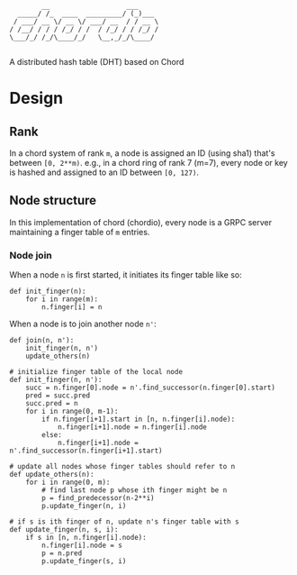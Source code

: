 ```
        __                   ___     
  _____/ /_  ____  _________/ (_)___ 
 / ___/ __ \/ __ \/ ___/ __  / / __ \
/ /__/ / / / /_/ / /  / /_/ / / /_/ /
\___/_/ /_/\____/_/   \__,_/_/\____/ 
                                     
```

A distributed hash table (DHT) based on Chord

# Design

## Rank
In a chord system of rank `m`, a node is assigned an ID (using sha1) that's between `[0, 2**m)`.  e.g., in a chord ring of rank 7 (m=7), every node or key is hashed and assigned to an ID between `[0, 127)`.

## Node structure
In this implementation of chord (chordio), every node is a GRPC server maintaining a finger table of `m` entries.

### Node join
When a node `n` is first started, it initiates its finger table like so:

```
def init_finger(n):
    for i in range(m):
        n.finger[i] = n
```

When a node is to join another node `n'`:
```
def join(n, n'):
    init_finger(n, n')
    update_others(n)
```

```
# initialize finger table of the local node
def init_finger(n, n'):
    succ = n.finger[0].node = n'.find_successor(n.finger[0].start)
    pred = succ.pred
    succ.pred = n
    for i in range(0, m-1):
        if n.finger[i+1].start in [n, n.finger[i].node):
            n.finger[i+1].node = n.finger[i].node
        else:
            n.finger[i+1].node = n'.find_successor(n.finger[i+1].start)
```

```
# update all nodes whose finger tables should refer to n
def update_others(n):
    for i in range(0, m):
        # find last node p whose ith finger might be n
        p = find_predecessor(n-2**i)
        p.update_finger(n, i)

# if s is ith finger of n, update n's finger table with s
def update_finger(n, s, i):
    if s in [n, n.finger[i].node):
        n.finger[i].node = s
        p = n.pred
        p.update_finger(s, i)
```
